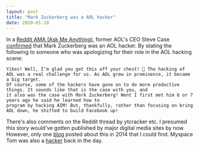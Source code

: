 ```yaml
---
layout: post
title: "Mark Zuckerberg was a AOL hacker"
date: 2020-01-28
---
```


In a [Reddit AMA (Ask Me Anything)](https://www.reddit.com/r/IAmA/comments/23pbqx/im_steve_case_cofounder_of_aol_and_now_chairman/), former AOL's CEO Steve Case [confirmed](https://www.reddit.com/r/socialcitizens/comments/23oddi/im_steve_case_cofounder_of_aol_and_now_chairman/cgz7yka/) that Mark Zuckerberg was an AOL hacker. By stating the following to someone who was apologizing for their role in the AOL hacking scene:

```
Yikes! Well, I’m glad you got this off your chest! 🙂 The hacking of AOL was a real challenge for us. As AOL grew in prominence, it became a big target. 
Of course, some of the hackers have gone on to do more productive things. It sounds like that is the case with you, and 
it also was the case with Mark Zuckerberg! Went I first met him 6 or 7 years ago he said he learned how to 
program by hacking AIM! But, thankfully, rather than focusing on bring AOL down, he shifted to build Facebook up! 
```

There's also comments on the Reddit thread by ytcracker etc. I presumed this story would've gotten published by major digital media sites by now. However, only one [blog](http://patorjk.com/blog/2014/04/27/steve-case-confirms-zuckerberg-as-former-aol-hacker/) posted about this in 2014 that I could find. Myspace Tom was also a [hacker](https://techcrunch.com/2008/08/30/myspace-cofounder-tom-anderson-was-a-real-life-wargames-hacker-in-1980s/) back in the day. 
